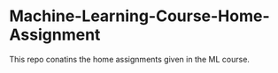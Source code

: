 # Machine-Learning-Course-Home-Assignment
This repo conatins the home assignments given in the ML course.
